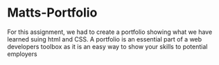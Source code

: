 # Matts-Portfolio
For this assignment, we had to create a portfolio showing what we have learned suing html and CSS.  A portfolio is an essential part of a web developers toolbox as it is an easy way to show your skills to potential employers
